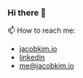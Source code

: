 ### Hi there 👋
📫 How to reach me:
- [jacobkim.io](http://jacobkim.io)
- [linkedin](https://www.linkedin.com/in/jacobhjkim/)
- [me@jacobkim.io](mailto:me@jacobkim.io)

<!--
**jacobhjkim/jacobhjkim** is a ✨ _special_ ✨ repository because its `README.md` (this file) appears on your GitHub profile.

Here are some ideas to get you started:

- 🔭 I’m currently working on ...
- 🌱 I’m currently learning ...
- 👯 I’m looking to collaborate on ...
- 🤔 I’m looking for help with ...
- 💬 Ask me about ...
- 📫 How to reach me: ...
- 😄 Pronouns: ...
- ⚡ Fun fact: ...
-->
